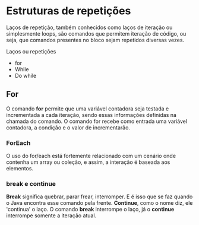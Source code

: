 # Estruturas de repetições

Laços de repetição, também conhecidos como laços de iteração ou simplesmente loops, são comandos que permitem iteração de código, ou seja, que comandos presentes no bloco sejam repetidos diversas vezes.

Laços ou repetições

- for
- While
- Do while

## For

O comando **for** permite que uma variável contadora seja testada e incrementada a cada iteração, sendo essas informações definidas na chamada do comando. O comando for recebe como entrada uma variável contadora, a condição e o valor de incrementarão.


### ForEach

O uso do for/each está fortemente relacionado com um cenário onde contenha um array ou coleção, e assim, a interação é baseada aos elementos.

### break e continue

**Break** significa quebrar, parar frear, interromper. E é isso que se faz quando o Java encontra esse comando pela frente. **Continue**, como o nome diz, ele 'continua' o laço. O comando **break** interrompe o laço, já o **continue** interrompe somente a iteração atual.
